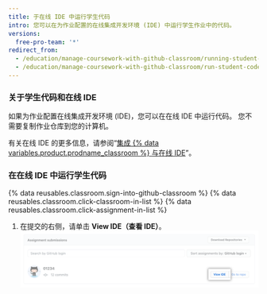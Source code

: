 ```yaml
---
title: 于在线 IDE 中运行学生代码
intro: 您可以在为作业配置的在线集成开发环境 (IDE) 中运行学生作业中的代码。
versions:
  free-pro-team: '*'
redirect_from:
  - /education/manage-coursework-with-github-classroom/running-student-code
  - /education/manage-coursework-with-github-classroom/run-student-code-in-an-online-ide
---
```

### 关于学生代码和在线 IDE

如果为作业配置在线集成开发环境 (IDE)，您可以在在线 IDE 中运行代码。 您不需要复制作业仓库到您的计算机。

有关在线 IDE 的更多信息，请参阅“[集成 {% data variables.product.prodname_classroom %} 与在线 IDE](/education/manage-coursework-with-github-classroom/integrate-github-classroom-with-an-online-ide)”。

### 在在线 IDE 中运行学生代码

{% data reusables.classroom.sign-into-github-classroom %}
{% data reusables.classroom.click-classroom-in-list %}
{% data reusables.classroom.click-assignment-in-list %}
1. 在提交的右侧，请单击 **View IDE（查看 IDE）**。 ![使用在线 IDE 提交的"查看 IDE"按钮](/assets/images/help/classroom/assignments-click-view-ide.png)
